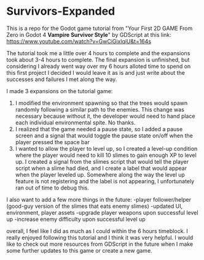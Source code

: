 # Survivors-Expanded
This is a repo for the Godot game tutorial from "Your First 2D GAME From Zero in Godot 4 **Vampire Survivor Style**" by GDScript at this link: https://www.youtube.com/watch?v=GwCiGixlqiU&t=164s

The tutorial took me a little over 4 hours to complete and the expansions took about 3-4 hours to complete. The final expansion is unfinished, but considering I already went way over my 6 hours alloted time to spend on this first project I decided I would leave it as is and just write about the successes and failures I met along the way. 

I made 3 expansions on the tutorial game: 
  1. I modified the environment spawning so that the trees would spawn randomly following a similar path to the enemies. This change was necessary because without it, the developer would need to hand place each individual environmental spite. No thanks.
  2. I realized that the game needed a pause state, so I added a pause screen and a signal that would toggle the pause state on/off when the player pressed the space bar
  3. I wanted to allow the player to level up, so I created a level-up condition where the player would need to kill 10 slimes to gain enough XP to level up. I created a signal from the slimes script that would tell the player script when a slime had died, and I create a label that would appear when the player leveled up. Somewhere along the way the level up feature is not registering and the label is not appearing, I unfortunately ran out of time to debug this.

I also want to add a few more things in the future: 
-player follower/helper (good-guy version of the slimes that eats enemy slimes)
-updated UI, environment, player assets
-upgrade player weapons upon successful level up
-increase enemy difficulty upon successful level up

overall, I feel like I did as much as I could within the 6 hours timeblock. I really enjoyed following this tutorial and I think it was very helpful. I would like to check out more resources from GDScript in the future when I make some further updates to this game or create a new game. 
